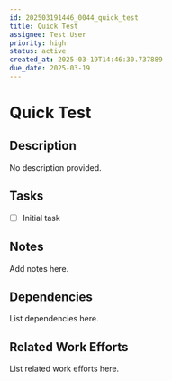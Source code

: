 ```yaml
---
id: 202503191446_0044_quick_test
title: Quick Test
assignee: Test User
priority: high
status: active
created_at: 2025-03-19T14:46:30.737889
due_date: 2025-03-19
---
```


# Quick Test

## Description
No description provided.

## Tasks
- [ ] Initial task

## Notes
Add notes here.

## Dependencies
List dependencies here.

## Related Work Efforts
List related work efforts here.